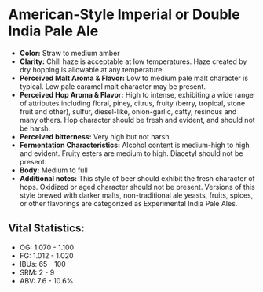 # American-Style Imperial or Double India Pale Ale

- **Color:** Straw to medium amber
- **Clarity:** Chill haze is acceptable at low temperatures. Haze created by dry hopping is allowable at any temperature.
- **Perceived Malt Aroma & Flavor:** Low to medium pale malt character is typical. Low pale caramel malt character may be present.
- **Perceived Hop Aroma & Flavor:** High to intense, exhibiting a wide range of attributes including floral, piney, citrus, fruity (berry, tropical, stone fruit and other), sulfur, diesel-like, onion-garlic, catty, resinous and many others. Hop character should be fresh and evident, and should not be harsh.
- **Perceived bitterness:** Very high but not harsh
- **Fermentation Characteristics:** Alcohol content is medium-high to high and evident. Fruity esters are medium to high. Diacetyl should not be present.
- **Body:** Medium to full
- **Additional notes:** This style of beer should exhibit the fresh character of hops. Oxidized or aged character should not be present. Versions of this style brewed with darker malts, non-traditional ale yeasts, fruits, spices, or other flavorings are categorized as Experimental India Pale Ales.

## Vital Statistics:

- OG: 1.070 - 1.100
- FG: 1.012 - 1.020
- IBUs: 65 - 100
- SRM: 2 - 9
- ABV: 7.6 - 10.6% 
